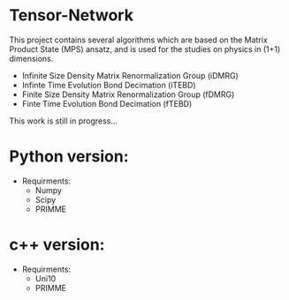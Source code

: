 # Tensor-Network
This project contains several algorithms which are based on the Matrix Product State (MPS) ansatz, and is used for the studies on physics in (1+1) dimensions. 

* Infinite Size Density Matrix Renormalization Group (iDMRG)
* Infinte Time Evolution Bond Decimation (iTEBD)
* Finite Size Density Matrix Renormalization Group (fDMRG)
* Finte Time Evolution Bond Decimation (fTEBD)

This work is still in progress...

# Python version:

  * Requirments:
    * Numpy
    * Scipy
    * PRIMME

# c++ version:

  * Requirments:
    * Uni10
    * PRIMME
